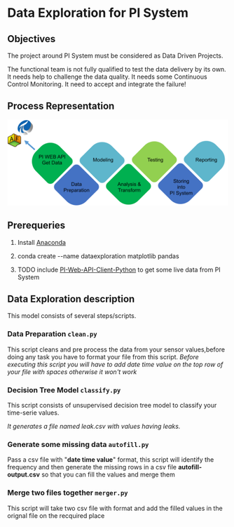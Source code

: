 # Data Exploration for PI System

## Objectives

The project around PI System must be considered as Data Driven Projects.

The functional team is not fully qualified to test the data delivery by its own.
It needs help to challenge the data quality.
It needs some Continuous Control Monitoring.
It need to accept and integrate the failure!

## Process Representation

![Process Representation](images/process-representation.png)


## Prerequeries

1. Install [Anaconda](https://www.anaconda.com/download/)

1. conda create --name dataexploration matplotlib pandas

1. TODO include [PI-Web-API-Client-Python](https://github.com/osimloeff/PI-Web-API-Client-Python) to get some live data from PI System

## Data Exploration description

This model consists of several steps/scripts.

### Data Preparation `clean.py`

This script cleans and pre process the data from your sensor values,before doing any task you have to format your file from this script.
*Before executing this script you will have to add date time value on the top row of your file with spaces otherwise it won't work*

### Decision Tree Model `classify.py`

This script consists of unsupervised decision tree model to classify your time-serie values.

*It generates a file named leak.csv with values having leaks.*

### Generate some missing data `autofill.py`

Pass a csv file with "**date time value**" format, this script will identify the frequency and then generate the missing rows in a csv file **autofill-output.csv** so that you can fill the values and merge them 

### Merge two files together `merger.py`

This script will take two csv file with  <date time value> format and add the filled values in the orignal file on the recquired place
